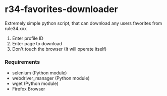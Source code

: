# r34-favorites-downloader

Extremely simple python script, that can download any users favorites from rule34.xxx

1. Enter profile ID
2. Enter page to download
3. Don't touch the browser (It will operate itself)

### Requirements
- selenium (Python module)
- webdriver_manager (Python module)
- wget (Python module)
- Firefox Browser
